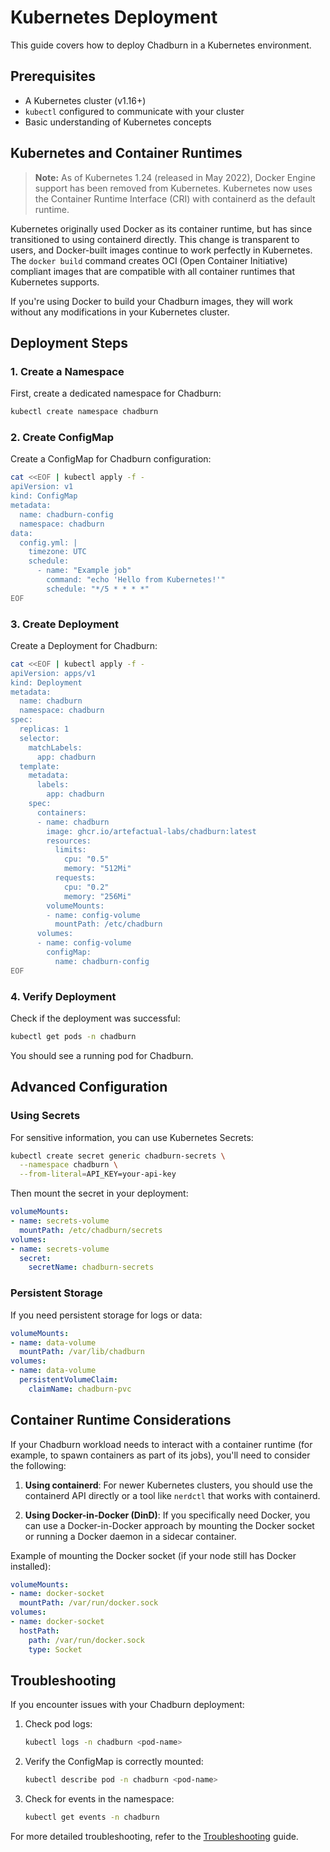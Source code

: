 # Kubernetes Deployment

This guide covers how to deploy Chadburn in a Kubernetes environment.

## Prerequisites

- A Kubernetes cluster (v1.16+)
- `kubectl` configured to communicate with your cluster
- Basic understanding of Kubernetes concepts

## Kubernetes and Container Runtimes

> **Note:** As of Kubernetes 1.24 (released in May 2022), Docker Engine support has been removed from Kubernetes. Kubernetes now uses the Container Runtime Interface (CRI) with containerd as the default runtime.

Kubernetes originally used Docker as its container runtime, but has since transitioned to using containerd directly. This change is transparent to users, and Docker-built images continue to work perfectly in Kubernetes. The `docker build` command creates OCI (Open Container Initiative) compliant images that are compatible with all container runtimes that Kubernetes supports.

If you're using Docker to build your Chadburn images, they will work without any modifications in your Kubernetes cluster.

## Deployment Steps

### 1. Create a Namespace

First, create a dedicated namespace for Chadburn:

```bash
kubectl create namespace chadburn
```

### 2. Create ConfigMap

Create a ConfigMap for Chadburn configuration:

```bash
cat <<EOF | kubectl apply -f -
apiVersion: v1
kind: ConfigMap
metadata:
  name: chadburn-config
  namespace: chadburn
data:
  config.yml: |
    timezone: UTC
    schedule:
      - name: "Example job"
        command: "echo 'Hello from Kubernetes!'"
        schedule: "*/5 * * * *"
EOF
```

### 3. Create Deployment

Create a Deployment for Chadburn:

```bash
cat <<EOF | kubectl apply -f -
apiVersion: apps/v1
kind: Deployment
metadata:
  name: chadburn
  namespace: chadburn
spec:
  replicas: 1
  selector:
    matchLabels:
      app: chadburn
  template:
    metadata:
      labels:
        app: chadburn
    spec:
      containers:
      - name: chadburn
        image: ghcr.io/artefactual-labs/chadburn:latest
        resources:
          limits:
            cpu: "0.5"
            memory: "512Mi"
          requests:
            cpu: "0.2"
            memory: "256Mi"
        volumeMounts:
        - name: config-volume
          mountPath: /etc/chadburn
      volumes:
      - name: config-volume
        configMap:
          name: chadburn-config
EOF
```

### 4. Verify Deployment

Check if the deployment was successful:

```bash
kubectl get pods -n chadburn
```

You should see a running pod for Chadburn.

## Advanced Configuration

### Using Secrets

For sensitive information, you can use Kubernetes Secrets:

```bash
kubectl create secret generic chadburn-secrets \
  --namespace chadburn \
  --from-literal=API_KEY=your-api-key
```

Then mount the secret in your deployment:

```yaml
volumeMounts:
- name: secrets-volume
  mountPath: /etc/chadburn/secrets
volumes:
- name: secrets-volume
  secret:
    secretName: chadburn-secrets
```

### Persistent Storage

If you need persistent storage for logs or data:

```yaml
volumeMounts:
- name: data-volume
  mountPath: /var/lib/chadburn
volumes:
- name: data-volume
  persistentVolumeClaim:
    claimName: chadburn-pvc
```

## Container Runtime Considerations

If your Chadburn workload needs to interact with a container runtime (for example, to spawn containers as part of its jobs), you'll need to consider the following:

1. **Using containerd**: For newer Kubernetes clusters, you should use the containerd API directly or a tool like `nerdctl` that works with containerd.

2. **Using Docker-in-Docker (DinD)**: If you specifically need Docker, you can use a Docker-in-Docker approach by mounting the Docker socket or running a Docker daemon in a sidecar container.

Example of mounting the Docker socket (if your node still has Docker installed):

```yaml
volumeMounts:
- name: docker-socket
  mountPath: /var/run/docker.sock
volumes:
- name: docker-socket
  hostPath:
    path: /var/run/docker.sock
    type: Socket
```

## Troubleshooting

If you encounter issues with your Chadburn deployment:

1. Check pod logs:
   ```bash
   kubectl logs -n chadburn <pod-name>
   ```

2. Verify the ConfigMap is correctly mounted:
   ```bash
   kubectl describe pod -n chadburn <pod-name>
   ```

3. Check for events in the namespace:
   ```bash
   kubectl get events -n chadburn
   ```

For more detailed troubleshooting, refer to the [Troubleshooting](/troubleshooting) guide.
